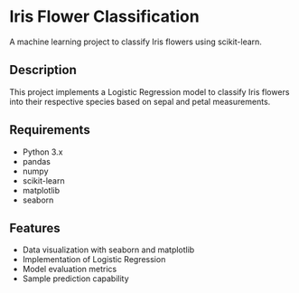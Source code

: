 # Iris Flower Classification

A machine learning project to classify Iris flowers using scikit-learn.

## Description
This project implements a Logistic Regression model to classify Iris flowers into their respective species based on sepal and petal measurements.

## Requirements
- Python 3.x
- pandas
- numpy
- scikit-learn
- matplotlib
- seaborn



## Features
- Data visualization with seaborn and matplotlib
- Implementation of Logistic Regression
- Model evaluation metrics
- Sample prediction capability


